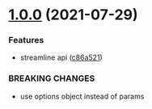 # [1.0.0](https://github.com/joneff/baka/compare/v0.5.1...v1.0.0) (2021-07-29)


### Features

* streamline api ([c86a521](https://github.com/joneff/baka/commit/c86a521f2be6ee6942fe4406fc1a99cfbe54f390))


### BREAKING CHANGES

* use options object instead of params
